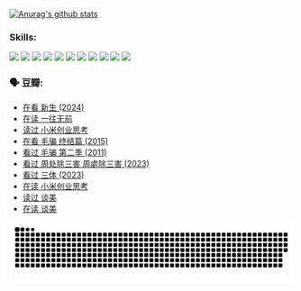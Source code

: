 
[![Anurag's github stats](https://github-readme-stats.vercel.app/api?username=w940853815)](https://github.com/anuraghazra/github-readme-stats)

### Skills:

<code><img height="32" src="https://cdn.jsdelivr.net/npm/simple-icons@v5/icons/python.svg"></code>
<code><img height="32" src="https://cdn.jsdelivr.net/npm/simple-icons@v5/icons/javascript.svg"></code>
<code><img height="32" src="https://cdn.jsdelivr.net/npm/simple-icons@v5/icons/django.svg"></code>
<code><img height="32" src="https://cdn.jsdelivr.net/npm/simple-icons@v5/icons/flask.svg"></code>
<code><img height="32" src="https://cdn.jsdelivr.net/npm/simple-icons@v5/icons/vuetify.svg"></code>
<code><img height="32" src="https://cdn.jsdelivr.net/npm/simple-icons@v5/icons/git.svg"></code>
<code><img height="32" src="https://cdn.jsdelivr.net/npm/simple-icons@v5/icons/docker.svg"></code>
<code><img height="32" src="https://cdn.jsdelivr.net/npm/simple-icons@v5/icons/postgresql.svg"></code>
<code><img height="32" src="https://cdn.jsdelivr.net/npm/simple-icons@v5/icons/elasticsearch.svg"></code>
<code><img height="32" src="https://cdn.jsdelivr.net/npm/simple-icons@v5/icons/macos.svg"></code>
<code><img height="32" src="https://cdn.jsdelivr.net/npm/simple-icons@v5/icons/linux.svg"></code>

### 🗣 豆瓣:

<!-- DOUBAN-ACTIVITIES:START -->
- [在看 新生‎ (2024)](https://www.douban.com/people/136069238/status/4607441062/?_i=15847252)
- [在读 一往无前](https://www.douban.com/people/136069238/status/4590507310/?_i=15847252)
- [读过 小米创业思考](https://www.douban.com/people/136069238/status/4590506983/?_i=15847252)
- [在看 毛骗 终结篇‎ (2015)](https://www.douban.com/people/136069238/status/4581971924/?_i=15847252)
- [看过 毛骗 第二季‎ (2011)](https://www.douban.com/people/136069238/status/4581971810/?_i=15847252)
- [看过 周处除三害 周處除三害‎ (2023)](https://www.douban.com/people/136069238/status/4575646701/?_i=15847252)
- [看过 三体‎ (2023)](https://www.douban.com/people/136069238/status/4574263039/?_i=15847252)
- [在读 小米创业思考](https://www.douban.com/people/136069238/status/4572047905/?_i=15847252)
- [读过 谈美](https://www.douban.com/people/136069238/status/4572047629/?_i=15847252)
- [在读 谈美](https://www.douban.com/people/136069238/status/4560861771/?_i=15847252)
<!-- DOUBAN-ACTIVITIES:END -->


![Snake animation](https://raw.githubusercontent.com/w940853815/w940853815/output/github-contribution-grid-snake.svg)

<!--
**w940853815/w940853815** is a ✨ _special_ ✨ repository because its `README.md` (this file) appears on your GitHub profile.

Here are some ideas to get you started:

- 🔭 I’m currently working on ...
- 🌱 I’m currently learning ...
- 👯 I’m looking to collaborate on ...
- 🤔 I’m looking for help with ...
- 💬 Ask me about ...
- 📫 How to reach me: ...
- 😄 Pronouns: ...
- ⚡ Fun fact: ...
-->
